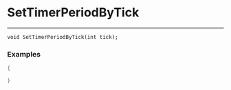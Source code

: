 # SetTimerPeriodByTick
---
```
void SetTimerPeriodByTick(int tick);
```

### Examples
```cpp - C++
{

}
```
